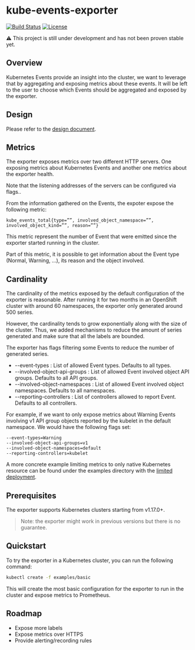 # kube-events-exporter
[![Build Status](https://travis-ci.org/rhobs/kube-events-exporter.svg?branch=master)](https://travis-ci.org/rhobs/kube-events-exporter)
[![License](https://img.shields.io/badge/License-Apache%202.0-blue.svg)](https://opensource.org/licenses/Apache-2.0)

**⚠️** This project is still under development and has not been proven stable yet.

## Overview

Kubernetes Events provide an insight into the cluster, we want to leverage that
by aggregating and exposing metrics about these events. It will be left to the
user to choose which Events should be aggregated and exposed by the exporter.

## Design

Please refer to the [design document](./docs/design-document.md).

## Metrics

The exporter exposes metrics over two different HTTP servers. One exposing
metrics about Kubernetes Events and another one metrics about the exporter
health.

Note that the listening addresses of the servers can be configured via flags..

From the information gathered on the Events, the expoter expose the following
metric:

```
kube_events_total{type=””, involved_object_namespace=””, involved_object_kind=””, reason=””}
```

This metric represent the number of Event that were emitted since the exporter
started running in the cluster.

Part of this metric, it is possible to get information about the Event type
(Normal, Warning, ...), its reason and the object involved.

## Cardinality

The cardinality of the metrics exposed by the default configuration of the
exporter is reasonable. After running it for two months in an OpenShift cluster
with around 60 namespaces, the exporter only generated around 500 series.

However, the cardinality tends to grow exponentially along with the size of the
cluster. Thus, we added mechanisms to reduce the amount of series generated and
make sure that all the labels are bounded.

The exporter has flags filtering some Events to reduce the number of generated
series.


- --event-types : List of allowed Event types. Defaults to all types.
- --involved-object-api-groups : List of allowed Event involved object API groups. Defaults to all API groups.
- --involved-object-namespaces : List of allowed Event involved object namespaces. Defaults to all namespaces.
- --reporting-controllers : List of controllers allowed to report Event. Defaults to all controllers.

For example, if we want to only expose metrics about Warning Events involving
v1 API group objects reported by the kubelet in the default namespace. We
would have the following flags set:
```
--event-types=Warning
--involved-object-api-groups=v1
--involved-object-namespaces=default
--reporting-controllers=kubelet
```

A more concrete example limiting metrics to only native Kubernetes resource can be found under the examples directory with the [limited deployment](./examples/limited/kube-events-exporter-deployment.yaml).

## Prerequisites

The exporter supports Kubernetes clusters starting from v1.17.0+.

> Note: the exporter might work in previous versions but there is no guarantee.

## Quickstart

To try the exporter in a Kubernetes cluster, you can run the following command:

```sh
kubectl create -f examples/basic
```

This will create the most basic configuration for the exporter to run in the
cluster and expose metrics to Prometheus.

## Roadmap

* Expose more labels
* Expose metrics over HTTPS
* Provide alerting/recording rules
